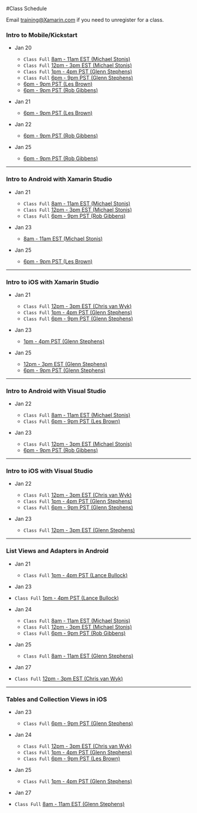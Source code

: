 #Class Schedule

Email <training@Xamarin.com> if you need to unregister for a class.

### Intro to Mobile/Kickstart

* Jan 20
  * `Class Full` [8am - 11am EST (Michael Stonis)](https://university.xamarin.com/class/developer-training/intro-to-mobile/kickstart/online-webinar-us-eastern-time/2014-01-20) 
  * `Class Full` [12pm - 3pm EST (Michael Stonis)](https://university.xamarin.com/class/developer-training/intro-to-mobile/kickstart/online-webinar-us-eastern-time/2014-01-20/4)
  * `Class Full` [1pm - 4pm PST (Glenn Stephens)](https://university.xamarin.com/class/developer-training/intro-to-mobile/kickstart/online-webinar-us-pst/2014-01-20/2)
  * `Class Full` [6pm - 9pm PST (Glenn Stephens)](https://university.xamarin.com/class/developer-training/intro-to-mobile/kickstart/online-webinar-us-pst/2014-01-20/4)
  * [6pm - 9pm PST (Les Brown)](https://university.xamarin.com/class/developer-training/intro-to-mobile/kickstart/online-webinar-us-pst/2014-01-20/5)
  * [6pm - 9pm PST (Rob Gibbens)](https://university.xamarin.com/class/developer-training/intro-to-mobile/kickstart/online-webinar-us-pst/2014-01-20/6)

* Jan 21
  * [6pm - 9pm PST (Les Brown)](https://university.xamarin.com/class/developer-training/intro-to-mobile/kickstart/online-webinar-us-pst/2014-01-21/2)

* Jan 22
  * [6pm - 9pm PST (Rob Gibbens)](https://university.xamarin.com/class/developer-training/intro-to-mobile/kickstart/online-webinar-us-pst/2014-01-22/1)

* Jan 25
  * [6pm - 9pm PST (Rob Gibbens)](https://university.xamarin.com/class/developer-training/intro-to-mobile/kickstart/online-webinar-us-pst/2014-01-25)

---

### Intro to Android with Xamarin Studio

* Jan 21
  * `Class Full` [8am - 11am EST (Michael Stonis)](https://university.xamarin.com/class/developer-training/intro-to-android-with-xamarin-studio/online-webinar-us-eastern-time/2014-01-21)
  * `Class Full` [12pm - 3pm EST (Michael Stonis)](https://university.xamarin.com/class/developer-training/intro-to-android-with-xamarin-studio/online-webinar-us-eastern-time/2014-01-21/4)
  * `Class Full` [6pm - 9pm PST (Rob Gibbens)](https://university.xamarin.com/class/developer-training/intro-to-android-with-xamarin-studio/online-webinar-us-pst/2014-01-21/4)
  
* Jan 23
  * [8am - 11am EST (Michael Stonis)](https://university.xamarin.com/class/developer-training/intro-to-android-with-xamarin-studio/online-webinar-us-eastern-time/2014-01-23)

* Jan 25
  * [6pm - 9pm PST (Les Brown)](https://university.xamarin.com/class/developer-training/intro-to-android-with-xamarin-studio/online-webinar-us-pst/2014-01-25)

---

### Intro to iOS with Xamarin Studio

* Jan 21
  * `Class Full` [12pm - 3pm EST (Chris van Wyk)](https://university.xamarin.com/class/developer-training/intro-to-ios-with-xamarin-studio/online-webinar-us-eastern-time/2014-01-21/3)
  * `Class Full` [1pm - 4pm PST (Glenn Stephens)](https://university.xamarin.com/class/developer-training/intro-to-ios-with-xamarin-studio/online-webinar-us-pst/2014-01-21)
  * `Class Full` [6pm - 9pm PST (Glenn Stephens)](https://university.xamarin.com/class/developer-training/intro-to-ios-with-xamarin-studio/online-webinar-us-pst/2014-01-21/3)

* Jan 23
  * [1pm - 4pm PST (Glenn Stephens)](https://university.xamarin.com/class/developer-training/intro-to-ios-with-xamarin-studio/online-webinar-us-eastern-time/2014-01-23/2)

* Jan 25
  * [12pm - 3pm EST (Glenn Stephens)](https://university.xamarin.com/class/developer-training/intro-to-ios-with-xamarin-studio/online-webinar-us-eastern-time/2014-01-25)
  * [6pm - 9pm PST (Glenn Stephens)](https://university.xamarin.com/class/developer-training/intro-to-ios-with-xamarin-studio/online-webinar-us-pst/2014-01-25)

---

### Intro to Android with Visual Studio

* Jan 22
  * `Class Full` [8am - 11am EST (Michael Stonis)](https://university.xamarin.com/class/developer-training/intro-to-android-with-visual-studio/online-webinar-us-eastern-time/2014-01-22)
  * `Class Full` [6pm - 9pm PST (Les Brown)](https://university.xamarin.com/class/developer-training/intro-to-android-with-visual-studio/online-webinar-us-pst/2014-01-22/3)

* Jan 23
  * `Class Full` [12pm - 3pm EST (Michael Stonis)](https://university.xamarin.com/class/developer-training/intro-to-android-with-visual-studio/online-webinar-us-eastern-time/2014-01-23)
  * [6pm - 9pm PST (Rob Gibbens)](https://university.xamarin.com/class/developer-training/intro-to-android-with-visual-studio/online-webinar-us-eastern-time/2014-01-23/3)

---

### Intro to iOS with Visual Studio

* Jan 22
  * `Class Full` [12pm - 3pm EST (Chris van Wyk)](https://university.xamarin.com/class/developer-training/intro-to-ios-with-visual-studio/online-webinar-us-eastern-time/2014-01-22/5)
  * `Class Full` [1pm - 4pm PST (Glenn Stephens)](https://university.xamarin.com/class/developer-training/intro-to-ios-with-visual-studio/online-webinar-us-pst/2014-01-22)
  * `Class Full` [6pm - 9pm PST (Glenn Stephens)](https://university.xamarin.com/class/developer-training/intro-to-ios-with-visual-studio/online-webinar-us-pst/2014-01-22/2)

* Jan 23
  * `Class Full` [12pm - 3pm EST (Glenn Stephens)](https://university.xamarin.com/class/developer-training/intro-to-ios-with-visual-studio/online-webinar-us-pst/2014-01-23)


---

### List Views and Adapters in Android

* Jan 21
  * `Class Full` [1pm - 4pm PST (Lance Bullock)](https://university.xamarin.com/class/fundamentals/list-views-and-adapters-in-android/online-webinar-us-pst/2014-01-21) 

* Jan 23
 * `Class Full` [1pm - 4pm PST (Lance Bullock)](https://university.xamarin.com/class/fundamentals/list-views-and-adapters-in-android/online-webinar-us-pst/2014-01-23)

* Jan 24
  * `Class Full` [8am - 11am EST (Michael Stonis)](https://university.xamarin.com/class/developer-training/list-views-and-adapters-in-android/online-webinar-us-eastern-time/2014-01-24) 
  * `Class Full` [12pm - 3pm EST (Michael Stonis)](https://university.xamarin.com/class/developer-training/list-views-and-adapters-in-android/online-webinar-us-eastern-time/2014-01-24/3)
  * `Class Full` [6pm - 9pm PST (Rob Gibbens)](https://university.xamarin.com/class/developer-training/list-views-and-adapters-in-android/online-webinar-us-pst/2014-01-24/1)


* Jan 25
  * `Class Full` [8am - 11am EST (Glenn Stephens)](https://university.xamarin.com/class/developer-training/list-views-and-adapters-in-android/online-webinar-us-eastern-time/2014-01-25) 

* Jan 27
 * `Class Full` [12pm - 3pm EST (Chris van Wyk)](https://university.xamarin.com/class/fundamentals/list-views-and-adapters-in-android/online-webinar-us-eastern-time/2014-01-27)


---

### Tables and Collection Views in iOS

* Jan 23
  * `Class Full` [6pm - 9pm PST (Glenn Stephens)](https://university.xamarin.com/class/developer-training/intro-to-android-with-visual-studio/online-webinar-us-pst/2014-01-23)

* Jan 24
  * `Class Full` [12pm - 3pm EST (Chris van Wyk)](https://university.xamarin.com/class/developer-training/tables-and-collection-views-in-ios/online-webinar-us-eastern-time/2014-01-24)
  * `Class Full` [1pm - 4pm PST (Glenn Stephens)](https://university.xamarin.com/class/developer-training/tables-and-collection-views-in-ios/online-webinar-us-pst/2014-01-24)
  * `Class Full` [6pm - 9pm PST (Les Brown)](https://university.xamarin.com/class/developer-training/tables-and-collection-views-in-ios/online-webinar-us-pst/2014-01-24/3)

* Jan 25
  * `Class Full` [1pm - 4pm PST (Glenn Stephens)](https://university.xamarin.com/class/developer-training/tables-and-collection-views-in-ios/online-webinar-us-pst/2014-01-25)

* Jan 27
 * `Class Full` [8am - 11am EST (Glenn Stephens)](https://university.xamarin.com/class/fundamentals/tables-and-collection-views-in-ios/online-webinar-us-eastern-time/2014-01-27) 



